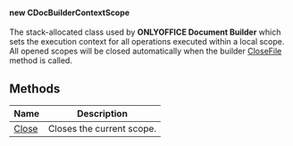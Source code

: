 #### new CDocBuilderContextScope

The stack-allocated class used by **ONLYOFFICE Document Builder** which sets the execution context for all operations executed within a local scope. All opened scopes will be closed automatically when the builder [CloseFile](/docbuilder/integrationapi/c/cdocbuilder/closefile) method is called.

## Methods

| Name                                                                | Description               |
| ------------------------------------------------------------------- | ------------------------- |
| [Close](/docbuilder/integrationapi/c/cdocbuildercontextscope/close) | Closes the current scope. |
